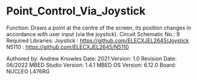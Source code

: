Point_Control_Via_Joystick
==========================

Function:               Draws a point at the centre of the screen, its position changes in accordance with user input (via the joystick).
Circuit Schematic No.:  9
Required Libraries:     Joystick : https://github.com/ELECXJEL2645/Joystick
                        N5110    : https://github.com/ELECXJEL2645/N5110

Authored by:            Andrew Knowles
Date:                   2021
Version:                1.0
Revision Date:          06/2022 
MBED Studio Version:    1.4.1
MBED OS Version:        6.12.0
Board:	                NUCLEO L476RG

